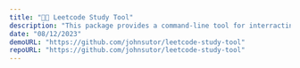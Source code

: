 ```yaml
---
title: "👨‍💻 Leetcode Study Tool"
description: "This package provides a command-line tool for interracting with Leetcode to create flashcards for study, which can then be imported into Anki."
date: "08/12/2023"
demoURL: "https://github.com/johnsutor/leetcode-study-tool"
repoURL: "https://github.com/johnsutor/leetcode-study-tool"
---
```


